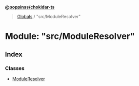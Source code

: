 **[@poppinss/chokidar-ts](../README.md)**

> [Globals](../README.md) / "src/ModuleResolver"

# Module: "src/ModuleResolver"

## Index

### Classes

* [ModuleResolver](../classes/_src_moduleresolver_.moduleresolver.md)
